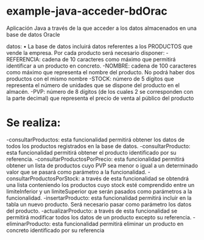 # example-java-acceder-bdOrac
Aplicación Java a través de la que acceder a los datos almacenados en una base de datos Oracle

datos:
• La base de datos incluirá datos referentes a los PRODUCTOS que vende la empresa. Por cada producto será necesario disponer:
-REFERENCIA: cadena de 10 caracteres como máximo que permitirá identificar a un producto en
concreto.
-NOMBRE: cadena de 100 caracteres como máximo que representa el nombre del producto. No
podrá haber dos productos con el mismo nombre
-STOCK: número de 5 dígitos que representa el número de unidades que se dispone del producto
en el almacén.
-PVP: número de 8 dígitos (de los cuales 2 se corresponden con la parte decimal) que representa
el precio de venta al público del producto

# Se realiza:
-consultarProductos: esta funcionalidad permitirá obtener los datos de todos los productos registrados en la base de datos.
-consultarProducto: esta funcionalidad permitirá obtener el producto identificado por su
referencia.
-consultarProductosPorPrecio: esta funcionalidad permitirá obtener un lista de productos cuyo
PVP sea menor o igual a un determinado valor que se pasará como parámetro a la funcionalidad.
-consultarProductosPorStock: a través de esta funcionalidad se obtendrá una lista conteniendo
los productos cuyo stock esté comprendido entre un limiteInferior y un limiteSuperior que serán
pasados como parámetros a la funcionalidad.
-insertarProducto: esta funcionalidad permitirá incluir en la tabla un nuevo producto. Será
necesario pasar como parámetro los datos del producto.
-actualizarProducto: a través de esta funcionalidad se permitirá modificar todos los datos de un
producto excepto su referencia.
-eliminarProducto: esta funcionalidad permitirá eliminar un producto en concreto identificado por
su referencia
